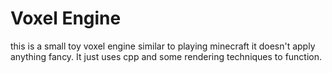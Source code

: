 # Voxel Engine

this is a small toy voxel engine similar to playing minecraft
it doesn't apply anything fancy.
It just uses cpp and some rendering techniques to function.
